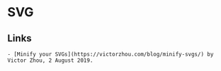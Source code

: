 # SVG

## Links

    - [Minify your SVGs](https://victorzhou.com/blog/minify-svgs/) by Victor Zhou, 2 August 2019. 

